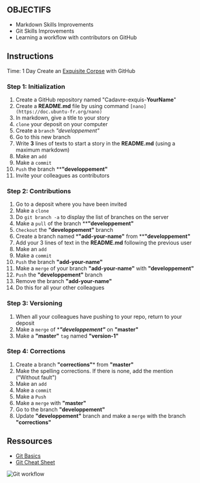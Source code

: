 ## OBJECTIFS

- Markdown Skills Improvements
- Git Skills Improvements
- Learning a workflow with contributors on GitHub

## Instructions

Time: 1 Day
Create an [Exquisite Corpse](https://en.wikipedia.org/wiki/Exquisite_corpse) with GitHub

### Step 1: Initialization

1. Create a GitHub repository named "Cadavre-exquis-__YourName__"
1. Create a **README.md** file by using command ``` [nano](https://doc.ubuntu-fr.org/nano) ```
1. In markdown, give a title to your story
1. `clone` your deposit on your computer
1. Create a `branch` _"developpement"_
1. Go to this new branch
1. Write **3** lines of texts to start a story in the **README.md** (using a maximum markdown)
1. Make an `add`
1. Make a `commit`
1. `Push` the branch ****"developpement"**
1. Invite your colleagues as contributors

### Step 2: Contributions

1. Go to a deposit where you have been invited
1. Make a `clone`
1. Do `git branch -a` to display the list of branches on the server
1. Make a `pull` of the branch ****"developpement"**
1. `Checkout` the **"developpement"** branch
1. Create a branch named *******"add-your-name"****** from ****"developpement"**
1. Add your 3 lines of text in the **README.md** following the previous user
1. Make an `add`
1. Make a `commit`
1. `Push` the branch **"add-your-name"**
1. Make a `merge` of your branch **"add-your-name"** with **"developpement"**
1. `Push` the **"developpement"** branch
1. Remove the branch __"add-your-name"__
1. Do this for all your other colleagues

### Step 3: Versioning

1. When all your colleagues have pushing to your repo, return to your deposit
1. Make a `merge` of ****"developpement"*** on **"master"**
1. Make a **"master"** `tag` named **"version-1"**
### Step 4: Corrections

1. Create a branch **"corrections"*** from **"master"**
1. Make the spelling corrections. If there is none, add the mention ("Without fault")
1. Make an `add`
1. Make a `commit`
1. Make a `Push`
1. Make a `merge` with **"master"**
1. Go to the branch **"developpement"**
1. Update **"developpement"** branch and make a `merge` with the branch **"corrections"**

## Ressources

- [Git Basics](https://rogerdudler.github.io/git-guide/index.fr.html)
- [Git Cheat Sheet](https://rogerdudler.github.io/git-guide/files/git_cheat_sheet.pdf)

![Git workflow](http://blog.launchdarkly.com/wp-content/uploads/2016/07/Slide2.jpg)

